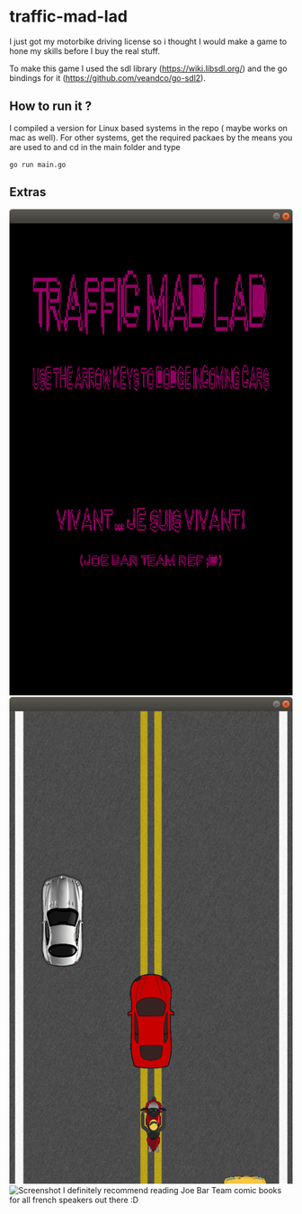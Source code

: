 # traffic-mad-lad
I just got my motorbike driving license so i thought I would make a game to hone my skills before I buy the real stuff.

To make this game I used the sdl library (https://wiki.libsdl.org/) and the go bindings for it (https://github.com/veandco/go-sdl2).

## How to run it ? 
I compiled a version for Linux based systems in the repo ( maybe works on mac as well).
For other systems, get the required packaes by the means you are used to and cd in the main folder and type 
```
go run main.go
```


## Extras
![Screenshot](/resources/screenshots/title_screen.png)
![Screenshot](/resources/screenshots/ingame.png)
![Screenshot](/resources/screenshots/titl_screen.png)
I definitely recommend reading Joe Bar Team comic books for all french speakers out there :D